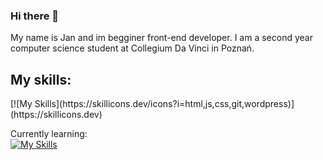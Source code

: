 ### Hi there 👋

My name is Jan and im begginer front-end developer. I am a second year computer science student at Collegium Da Vinci in Poznań.

<h2>My skills:</h2>
[![My Skills](https://skillicons.dev/icons?i=html,js,css,git,wordpress)](https://skillicons.dev)

Currently learning: <br>
[![My Skills](https://skillicons.dev/icons?i=angular,ts)](https://skillicons.dev)


<!--
**kwiatkowskijan/kwiatkowskijan** is a ✨ _special_ ✨ repository because its `README.md` (this file) appears on your GitHub profile.

Here are some ideas to get you started:

- 🔭 I’m currently working on ...
- 🌱 I’m currently learning ...
- 👯 I’m looking to collaborate on ...
- 🤔 I’m looking for help with ...
- 💬 Ask me about ...
- 📫 How to reach me: ...
- 😄 Pronouns: ...
- ⚡ Fun fact: ...
-->
